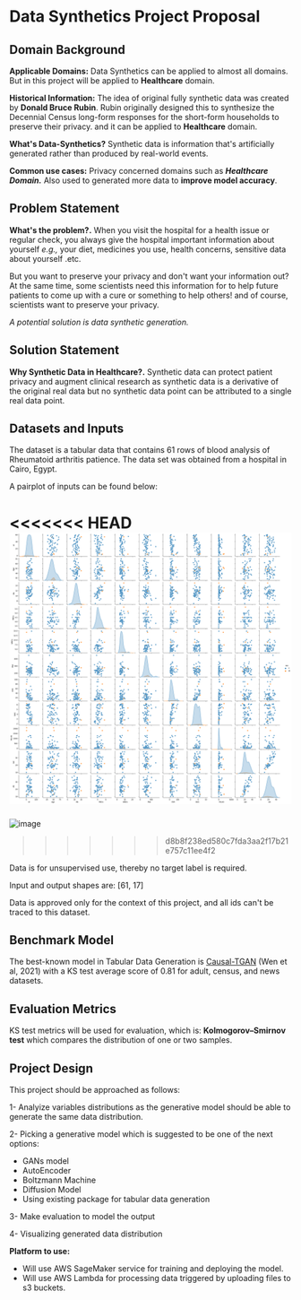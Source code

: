 # Data Synthetics Project Proposal

## Domain Background

**Applicable Domains:** Data Synthetics can be applied to almost all domains. But in this project will be applied to **Healthcare** domain.

**Historical Information:** The idea of original fully synthetic data was created by **Donald Bruce Rubin**. Rubin originally designed this to synthesize the Decennial Census long-form responses for the short-form households to preserve their privacy. and it can be applied to **Healthcare** domain.

**What's Data-Synthetics?** Synthetic data is information that's artificially generated rather than produced by real-world events.

**Common use cases:** Privacy concerned domains such as ***Healthcare Domain.*** Also used to generated more data to **improve model accuracy**.

## Problem Statement

**What's the problem?.** When you visit the hospital for a health issue or regular check, you always give the hospital important information about yourself *e.g.,* your diet, medicines you use, health concerns, sensitive data about yourself .etc.

But you want to preserve your privacy and don't want your information out? At the same time, some scientists need this information for to help future patients to come up with a cure or something to help others! and of course, scientists want to preserve your privacy.

*A potential solution is data synthetic generation.*

## Solution Statement

**Why Synthetic Data in Healthcare?.** Synthetic data can protect patient privacy and augment clinical research as synthetic data is a derivative of the original real data but no synthetic data point can be attributed to a single real data point.

## Datasets and Inputs

The dataset is a tabular data that contains 61 rows of blood analysis of Rheumatoid arthritis patience. The data set was obtained from a hospital in Cairo, Egypt.

A pairplot of inputs can be found below:

<<<<<<< HEAD
![inputs pair plot](pairplot.png)
=======
![image](https://user-images.githubusercontent.com/59775002/218299875-f42e90bd-4e8d-4213-a811-ad550a3c42b1.png)
>>>>>>> d8b8f238ed580c7fda3aa2f17b21e757c11ee4f2

Data is for unsupervised use, thereby no target label is required.

Input and output shapes are: [61, 17]

Data is approved only for the context of this project, and all ids can't be traced to this dataset.

## Benchmark Model

The best-known model in Tabular Data Generation is [Causal-TGAN](https://arxiv.org/pdf/2104.10680v1.pdf) (Wen et al, 2021) with a KS test average score of 0.81 for adult, census, and news datasets.

## Evaluation Metrics

KS test metrics will be used for evaluation, which is: **Kolmogorov–Smirnov test** which compares the distribution of one or two samples.

## Project Design

This project should be approached as follows:

1- Analyize variables distributions as the generative model should be able to generate the same data distribution.

2- Picking a generative model which is suggested to be one of the next options:

* GANs model
* AutoEncoder
* Boltzmann Machine
* Diffusion Model
* Using existing package for tabular data generation

3- Make evaluation to model the output

4- Visualizing generated data distribution

**Platform to use:**

* Will use AWS SageMaker service for training and deploying the model.
* Will use AWS Lambda for processing data triggered by uploading files to s3 buckets.
